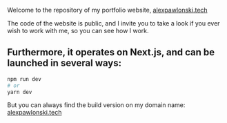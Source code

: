 Welcome to the repository of my portfolio website, [alexpawlonski.tech](https://alexpawlonski.tech/)

The code of the website is public, and I invite you to take a look if you ever wish to work with me, so you can see how I work.

## Furthermore, it operates on Next.js, and can be launched in several ways:

```bash
npm run dev
# or
yarn dev
```

But you can always find the build version on my domain name: [alexpawlonski.tech](https://alexpawlonski.tech/)
